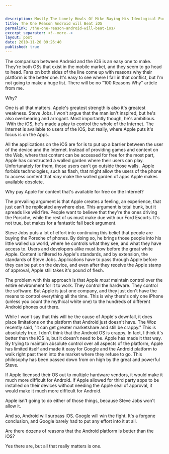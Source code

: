 ```yaml
---


description: Mostly The Lonely Howls Of Mike Baying His Ideological Purity At The Moon
title: The One Reason Android will Beat iOS
permalink: /the-one-reason-android-will-beat-ios/
excerpt_separator: <!--more-->
layout: post
date: 2010-11-20 09:26:40
published: true
---
```



The comparison between Android and the iOS is an easy one to make. They're both OSs that exist in the mobile market, and they seem to go head to head. Fans on both sides of the line come up with reasons why their platform is the better one. It's easy to see where I fall in that conflict, but I'm not going to make a huge list. There will be no "100 Reasons Why" article from me.

Why?

<!--more-->

One is all that matters. Apple's greatest strength is also it's greatest weakness. Steve Jobs. I won't argue that the man isn't inspired, but he's also overbearing and arrogant. Most importantly though, he's ambitious.  With the iOS, he's made a play to control the whole of the Internet. The Internet is available to users of the iOS, but really, where Apple puts it's focus is on the Apps.

All the applications on the iOS are for is to put up a barrier between the user of the device and the Internet. Instead of providing games and content on the Web, where that content can be accessed for free for the most part, Apple has constructed a walled garden where their users can play. Unfortunately for them, those users can't go outside those walls.  Apple forbids technologies, such as flash, that might allow the users of the phone to access content that _may_ make the walled garden of apps Apple makes available obsolete.

Why pay Apple for content that's available for free on the Internet?

The prevailing argument is that Apple creates a feeling, an experience, that just can't be replicated anywhere else. This argument is total bunk, but it spreads like wild fire. People want to believe that they're the ones driving the Porsche, while the rest of us must make due with our Ford Escorts. It's not true, but makes for a fantastic fall back argument.

Steve Jobs puts a lot of effort into continuing this belief that people are buying the Porsche of phones. By doing so, he brings those people into his little walled up world, where he controls what they see, and what they have access to. Users and developers alike must bow before the great white Apple. Content is filtered to Apple's standards, and by extension, the standards of Steve Jobs. Applications have to pass through Apple before they can be put on the device, and even after they receive the Apple stamp of approval, Apple still takes it's pound of flesh.

The problem with this approach is that Apple _must_ maintain control over the entire environment for it to work. They control the hardware. They control the software. But Apple is just one company, and they just don't have the means to control everything all the time. This is why there's only one iPhone (unless you count the mythical white one) to the hundreds of different Android phones out there.

While I won't say that this will be the cause of Apple's downfall, it does place limitations on the platform that Android just doesn't have. The Woz recently said, "it can get greater marketshare and still be crappy." This is absolutely true. I don't think that the Android OS is crappy. In fact, I think it's better than the iOS is, but it doesn't need to be. Apple has made it that way. By trying to maintain absolute control over all aspects of the platform, Apple has limited itself and made it easy for Google and the Android platform to walk right past them into the market where they refuse to go. This philosophy has been passed down from on high by the great and powerful Steve.

If Apple licensed their OS out to multiple hardware vendors, it would make it much more difficult for Android. If Apple allowed for third party apps to be installed on their devices without needing the Apple seal of approval, it would make it much more difficult for Android.

Apple isn't going to do either of those things, because Steve Jobs won't allow it.

And so, Android will surpass iOS. Google will win the fight. It's a forgone conclusion, and Google barely had to put any effort into it at all.

Are there dozens of reasons that the Android platform is better than the iOS?

Yes there are, but all that really matters is one.
